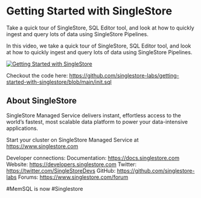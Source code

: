 # Getting Started with SingleStore

Take a quick tour of SingleStore, SQL Editor tool, and look at how to quickly ingest and query lots of data using SingleStore Pipelines.

In this video, we take a quick tour of SingleStore, SQL Editor tool, and look at how to quickly ingest and query lots of data using SingleStore Pipelines.

[![Getting Started with SingleStore](https://user-images.githubusercontent.com/4650739/133159011-4211bc06-d057-404e-840a-c155fc0c4848.jpg)](https://youtu.be/bIFrJJkUftA "Getting Started with SingleStore")

Checkout the code here: https://github.com/singlestore-labs/getting-started-with-singlestore/blob/main/init.sql

## About SingleStore

SingleStore Managed Service delivers instant, effortless access to the world’s fastest, most scalable data platform to power your data-intensive applications.

Start your cluster on SingleStore Managed Service at https://www.singlestore.com

Developer connections:
Documentation: https://docs.singlestore.com
Website: https://developers.singlestore.com
Twitter: https://twitter.com/SingleStoreDevs
GitHub: https://github.com/singlestore-labs
Forums: https://www.singlestore.com/forum

#MemSQL is now #Singlestore
